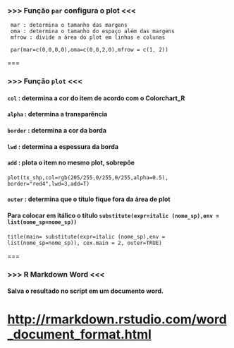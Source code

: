 ### >>> Função `par` configura o plot <<<

     mar : determina o tamanho das margens
     oma : determina o tamanho do espaço além das margens
     mfrow : divide a área do plot em linhas e colunas

````{r} 
 par(mar=c(0,0,0,0),oma=c(0,0,2,0),mfrow = c(1, 2))
````
===

### >>> Função `plot` <<<

#### `col` : determina a cor do item de acordo com o Colorchart_R
#### `alpha` : determina a transparência
#### `border` : determina a cor da borda
#### `lwd` : determina a espessura da borda
#### `add` : plota o item no mesmo plot, sobrepõe
````{r}
plot(tx_shp,col=rgb(205/255,0/255,0/255,alpha=0.5), border="red4",lwd=3,add=T)
````
#### `outer` : determina que o título fique fora da área de plot
#### Para colocar em itálico o título `substitute(expr=italic (nome_sp),env = list(nome_sp=nome_sp))`
````{r}
title(main= substitute(expr=italic (nome_sp),env = list(nome_sp=nome_sp)), cex.main = 2, outer=TRUE)
````
===
### >>> R Markdown Word <<<

#### Salva o resultado no script em um documento word.

http://rmarkdown.rstudio.com/word_document_format.html
===

